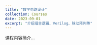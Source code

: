 ```yaml
---
title: "数字电路设计"
collection: Courses
date: 2023-09-01
excerpt: "介绍组合逻辑、Verilog、脉动阵列等"
---
```


课程内容简介...

